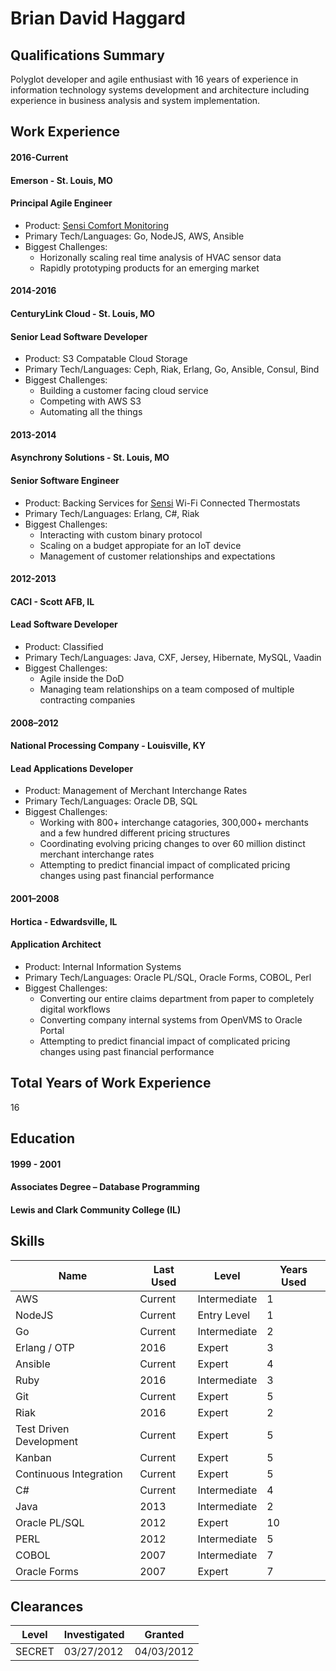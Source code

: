 # Brian David Haggard

## Qualifications Summary
Polyglot developer and agile enthusiast with 16 years of experience in information technology systems development and architecture including experience in business analysis and system implementation.

## Work Experience
#### 2016-Current
#### Emerson - St. Louis, MO
#### Principal Agile Engineer
- Product: [Sensi Comfort Monitoring](http://www.mycomfortguard.com/)
- Primary Tech/Languages: Go, NodeJS, AWS, Ansible
- Biggest Challenges:
  - Horizonally scaling real time analysis of HVAC sensor data
  - Rapidly prototyping products for an emerging market

#### 2014-2016
#### CenturyLink Cloud - St. Louis, MO
#### Senior Lead Software Developer
- Product: S3 Compatable Cloud Storage
- Primary Tech/Languages: Ceph, Riak, Erlang, Go, Ansible, Consul, Bind
- Biggest Challenges:
  - Building a customer facing cloud service
  - Competing with AWS S3
  - Automating all the things

#### 2013-2014
#### Asynchrony Solutions - St. Louis, MO
#### Senior Software Engineer
- Product: Backing Services for [Sensi](https://sensicomfort.com/) Wi-Fi Connected Thermostats
- Primary Tech/Languages: Erlang, C#, Riak
- Biggest Challenges:
  - Interacting with custom binary protocol
  - Scaling on a budget appropiate for an IoT device
  - Management of customer relationships and expectations

#### 2012-2013
#### CACI - Scott AFB, IL
#### Lead Software Developer
- Product: Classified
- Primary Tech/Languages: Java, CXF, Jersey, Hibernate, MySQL, Vaadin
- Biggest Challenges:
  - Agile inside the DoD
  - Managing team relationships on a team composed of multiple contracting companies

#### 2008–2012
#### National Processing Company - Louisville, KY
#### Lead Applications Developer
- Product: Management of Merchant Interchange Rates
- Primary Tech/Languages: Oracle DB, SQL
- Biggest Challenges:
  - Working with 800+ interchange catagories, 300,000+ merchants and a few hundred different pricing structures
  - Coordinating evolving pricing changes to over 60 million distinct merchant interchange rates
  - Attempting to predict financial impact of complicated pricing changes using past financial performance

#### 2001–2008
#### Hortica - Edwardsville, IL
#### Application Architect
- Product: Internal Information Systems
- Primary Tech/Languages: Oracle PL/SQL, Oracle Forms, COBOL, Perl
- Biggest Challenges:
  - Converting our entire claims department from paper to completely digital workflows
  - Converting company internal systems from OpenVMS to Oracle Portal
  - Attempting to predict financial impact of complicated pricing changes using past financial performance

## Total Years of Work Experience
16
 
## Education

#### 1999 - 2001
#### Associates Degree – Database Programming
#### Lewis and Clark Community College (IL) 

## Skills
Name|Last Used|Level|Years Used
----|---------|-----|----------
AWS|Current|Intermediate|1
NodeJS|Current|Entry Level|1
Go|Current|Intermediate|2
Erlang / OTP|2016|Expert|3
Ansible|Current|Expert|4
Ruby|2016|Intermediate|3
Git|Current|Expert|5
Riak|2016|Expert|2
Test Driven Development|Current|Expert|5
Kanban|Current|Expert|5
Continuous Integration|Current|Expert|5
C#|Current|Intermediate|4
Java|2013|Intermediate|2
Oracle PL/SQL|2012|Expert|10
PERL|2012|Intermediate|5
COBOL|2007|Intermediate|7
Oracle Forms|2007|Expert|7

## Clearances
Level|Investigated|Granted
-----|------------|-------
SECRET|03/27/2012|04/03/2012	
